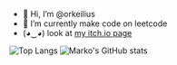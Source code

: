 - 👋 Hi, I’m @orkeilius
- 🌱 I’m currently make code on leetcode
- (◕‿◕) look at [my itch.io page](https://www.a-random-baguette.itch.io)

![Top Langs](https://github-readme-stats.vercel.app/api/top-langs/?username=orkeilius&theme=dark&hide=css,html&langs_count=5&card_width=300)
![Marko's GitHub stats](https://github-readme-stats.vercel.app/api?username=orkeilius&show_icons=true&theme=dark&line_height=40)
